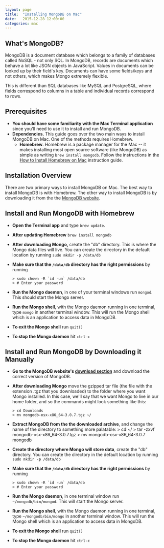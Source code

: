 ```yaml
---
layout: page
title:  "Installing MongoDB on Mac"
date:   2015-12-28 12:00:00
categories: mac
---
```

## What's MongoDB?
MongoDB is a document database which belongs to a family of databases called NoSQL - not only SQL.  In MongoDB, records are documents which behave a lot like JSON objects in JavaScript.  Values in documents can be looked up by their field's key.  Documents can have some fields/keys and not others, which makes Mongo extremely flexible.  

This is different than SQL databases like MySQL and PostgreSQL, where fields correspond to columns in a table and individual records correspond to rows.

## Prerequisites
* **You should have some familiarity with the Mac Terminal application** since you'll need to use it to install and run MongoDB.
* **Dependencies.** This guide goes over the two main ways to install MongoDB on Mac.  One of the methods requires Homebrew.
  * **Homebrew**. Homebrew is a package manager for the Mac -- it makes installing most open source software (like MongoDB) as simple as writing `brew install mongodb`. Follow the instructions in the [How to Install Homebrew on Mac](homebrew) instruction guide.

## Installation Overview
There are two primary ways to install MongoDB on Mac.  The best way to install MongoDB is with Homebrew.  The other way to install MongoDB is by downloading it from the the [MongoDB website](https://www.mongodb.org/downloads#production).

## Install and Run MongoDB with Homebrew
* **Open the Terminal app** and type `brew update`.
* **After updating Homebrew** `brew install mongodb`
* **After downloading Mongo,** create the "db" directory.  This is where the Mongo data files will live.  You can create the directory in the default location by running `sudo mkdir -p /data/db`
* **Make sure that the `/data/db` directory has the right permissions** by running

      > sudo chown -R `id -un` /data/db
      > # Enter your password

* **Run the Mongo daemon**, in one of your terminal windows run `mongod`.  This should start the Mongo server.  
* **Run the Mongo shell**, with the Mongo daemon running in one terminal, type `mongo` in another terminal window.  This will run the Mongo shell which is an application to access data in MongoDB.
* **To exit the Mongo shell** run `quit()`
* **To stop the Mongo daemon** hit `ctrl-c`

## Install and Run MongoDB by Downloading it Manually
* **Go to the MongoDB website's [download section](https://www.mongodb.org/downloads#production)** and download the correct version of MongoDB.
* **After downloading Mongo** move the gzipped tar file (the file with the extension .tgz that you downloaded) to the folder where you want Mongo installed.  In this case, we'll say that we want Mongo to live in our home folder, and so the commands might look something like this:

      > cd Downloads
      > mv mongodb-osx-x86_64-3.0.7.tgz ~/

* **Extract MongoDB from the the downloaded archive**, and change the name of the directory to something more palatable:
      > cd ~/
      > tar -zxvf mongodb-osx-x86_64-3.0.7.tgz
      > mv mongodb-osx-x86_64-3.0.7 mongodb

* **Create the directory where Mongo will store data**, create the "db" directory.  You can create the directory in the default location by running `sudo mkdir -p /data/db`
* **Make sure that the `/data/db` directory has the right permissions** by running

      > sudo chown -R `id -un` /data/db
      > # Enter your password

* **Run the Mongo daemon**, in one terminal window run `~/mongodb/bin/mongod`.  This will start the Mongo server.  
* **Run the Mongo shell**, with the Mongo daemon running in one terminal, type `~/mongodb/bin/mongo` in another terminal window.  This will run the Mongo shell which is an application to access data in MongoDB.
* **To exit the Mongo shell** run `quit()`
* **To stop the Mongo daemon** hit `ctrl-c`
